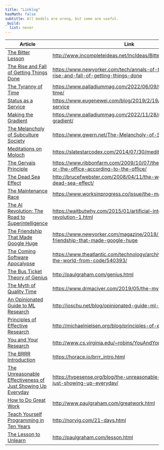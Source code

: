 ```yaml
---
title: "Linklog"
hasMath: false
subtitle: All models are wrong, but some are useful.
_build:
  list: never
---
```


| Article | Link |
|---------|------|
| [The Bitter Lesson](http://www.incompleteideas.net/IncIdeas/BitterLesson.html) | http://www.incompleteideas.net/IncIdeas/BitterLesson.html |
| [The Rise and Fall of Getting Things Done](https://www.newyorker.com/tech/annals-of-technology/the-rise-and-fall-of-getting-things-done) | https://www.newyorker.com/tech/annals-of-technology/the-rise-and-fall-of-getting-things-done |
| [The Tyranny of Time](https://www.palladiummag.com/2022/06/09/the-tyranny-of-time/) | https://www.palladiummag.com/2022/06/09/the-tyranny-of-time/ |
| [Status as a Service](https://www.eugenewei.com/blog/2019/2/19/status-as-a-service) | https://www.eugenewei.com/blog/2019/2/19/status-as-a-service |
| [Making the Gradient](https://www.palladiummag.com/2022/11/28/making-the-gradient/) | https://www.palladiummag.com/2022/11/28/making-the-gradient/ |
| [The Melancholy of Subculture Society](https://www.gwern.net/The-Melancholy-of-Subculture-Society) | https://www.gwern.net/The-Melancholy-of-Subculture-Society |
| [Meditations on Moloch](https://slatestarcodex.com/2014/07/30/meditations-on-moloch/) | https://slatestarcodex.com/2014/07/30/meditations-on-moloch/ |
| [The Gervais Principle](https://www.ribbonfarm.com/2009/10/07/the-gervais-principle-or-the-office-according-to-the-office/) | https://www.ribbonfarm.com/2009/10/07/the-gervais-principle-or-the-office-according-to-the-office/ |
| [The Dead Sea Effect](http://brucefwebster.com/2008/04/11/the-wetware-crisis-the-dead-sea-effect/) | http://brucefwebster.com/2008/04/11/the-wetware-crisis-the-dead-sea-effect/ |
| [The Maintenance Race](https://www.worksinprogress.co/issue/the-maintenance-race/) | https://www.worksinprogress.co/issue/the-maintenance-race/ |
| [The AI Revolution: The Road to Superintelligence](https://waitbutwhy.com/2015/01/artificial-intelligence-revolution-1.html) | https://waitbutwhy.com/2015/01/artificial-intelligence-revolution-1.html |
| [The Friendship That Made Google Huge](https://www.newyorker.com/magazine/2018/12/10/the-friendship-that-made-google-huge) | https://www.newyorker.com/magazine/2018/12/10/the-friendship-that-made-google-huge |
| [The Coming Software Apocalypse](https://www.theatlantic.com/technology/archive/2017/09/saving-the-world-from-code/540393/) | https://www.theatlantic.com/technology/archive/2017/09/saving-the-world-from-code/540393/ |
| [The Bus Ticket Theory of Genius](http://paulgraham.com/genius.html) | http://paulgraham.com/genius.html |
| [The Myth of Quality Time](https://www.drmaciver.com/2019/05/the-myth-of-quality-time/) | https://www.drmaciver.com/2019/05/the-myth-of-quality-time/ |
| [An Opinionated Guide to ML Research](http://joschu.net/blog/opinionated-guide-ml-research.html) | http://joschu.net/blog/opinionated-guide-ml-research.html |
| [Principles of Effective Research](http://michaelnielsen.org/blog/principles-of-effective-research) | http://michaelnielsen.org/blog/principles-of-effective-research |
| [You and Your Research](http://www.cs.virginia.edu/~robins/YouAndYourResearch.html) | http://www.cs.virginia.edu/~robins/YouAndYourResearch.html |
| [The BRRR Introduction](https://horace.io/brrr_intro.html) | https://horace.io/brrr_intro.html |
| [The Unreasonable Effectiveness of Just Showing Up Everyday](https://typesense.org/blog/the-unreasonable-effectiveness-of-just-showing-up-everyday/) | https://typesense.org/blog/the-unreasonable-effectiveness-of-just-showing-up-everyday/ |
| [How to Do Great Work](http://www.paulgraham.com/greatwork.html) | http://www.paulgraham.com/greatwork.html |
| [Teach Yourself Programming in Ten Years](http://norvig.com/21-days.html) | http://norvig.com/21-days.html |
| [The Lesson to Unlearn](http://paulgraham.com/lesson.html) | http://paulgraham.com/lesson.html |
